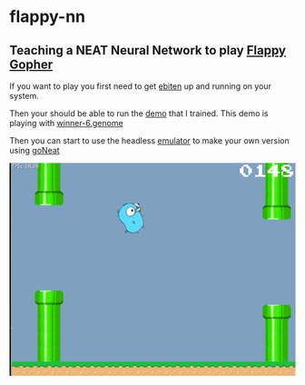 # flappy-nn

## Teaching a NEAT Neural Network to play [Flappy Gopher](https://github.com/hajimehoshi/ebiten/tree/master/examples/flappy)

If you want to play you first need to get [ebiten](https://github.com/hajimehoshi/ebiten) up and running on your system.

Then your should be able to run the [demo](./demo/) that I trained. This demo is playing with [winner-6.genome](./demo/winner-6.genome)

Then you can start to use the headless [emulator](./simulator.go) to make your own version using [goNeat](https://github.com/yaricom/goNEAT)


![alt text](./flappy-gopher.gif "Gopher in Action")